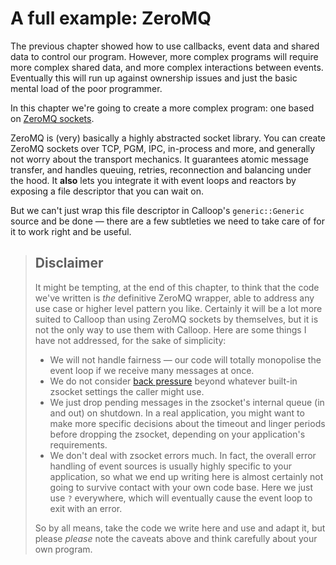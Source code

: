 # A full example: ZeroMQ
The previous chapter showed how to use callbacks, event data and shared data to control our program. However, more complex programs will require more complex shared data, and more complex interactions between events. Eventually this will run up against ownership issues and just the basic mental load of the poor programmer.

In this chapter we're going to create a more complex program: one based on [ZeroMQ sockets](https://zeromq.org/).

ZeroMQ is (very) basically a highly abstracted socket library. You can create ZeroMQ sockets over TCP, PGM, IPC, in-process and more, and generally not worry about the transport mechanics. It guarantees atomic message transfer, and handles queuing, retries, reconnection and balancing under the hood. It **also** lets you integrate it with event loops and reactors by exposing a file descriptor that you can wait on.

But we can't just wrap this file descriptor in Calloop's `generic::Generic` source and be done — there are a few subtleties we need to take care of for it to work right and be useful.

> ## Disclaimer
> It might be tempting, at the end of this chapter, to think that the code we've written is *the* definitive ZeroMQ wrapper, able to address any use case or higher level pattern you like. Certainly it will be a lot more suited to Calloop than using ZeroMQ sockets by themselves, but it is not the only way to use them with Calloop. Here are some things I have not addressed, for the sake of simplicity:
>
> - We will not handle fairness — our code will totally monopolise the event loop if we receive many messages at once.
> - We do not consider [back pressure](https://lucumr.pocoo.org/2020/1/1/async-pressure/) beyond whatever built-in zsocket settings the caller might use.
> - We just drop pending messages in the zsocket's internal queue (in and out) on shutdown. In a real application, you might want to make more specific decisions about the timeout and linger periods before dropping the zsocket, depending on your application's requirements.
  > - We don't deal with zsocket errors much. In fact, the overall error handling of event sources is usually highly specific to your application, so what we end up writing here is almost certainly not going to survive contact with your own code base. Here we just use `?` everywhere, which will eventually cause the event loop to exit with an error.
>
> So by all means, take the code we write here and use and adapt it, but please *please* note the caveats above and think carefully about your own program.